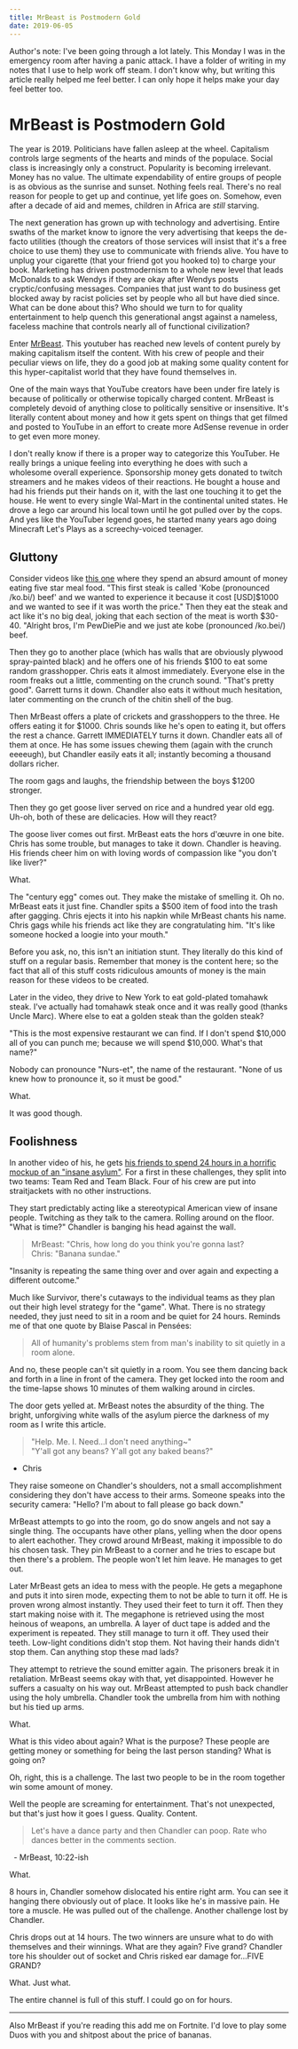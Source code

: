 ```yaml
---
title: MrBeast is Postmodern Gold
date: 2019-06-05
---
```


Author's note: I've been going through a lot lately. This Monday I was in the emergency room after having a panic attack. I have a folder of writing in my notes that I use to help work off steam. I don't know why, but writing this article really helped me feel better. I can only hope it helps make your day feel better too. 

# MrBeast is Postmodern Gold

The year is 2019. Politicians have fallen asleep at the wheel. Capitalism controls large segments of the hearts and minds of the populace. Social class is increasingly only a construct. Popularity is becoming irrelevant. Money has no value. The ultimate expendability of entire groups of people is as obvious as the sunrise and sunset. Nothing feels real. There's no real reason for people to get up and continue, yet life goes on. Somehow, even after a decade of aid and memes, children in Africa are _still_ starving.

The next generation has grown up with technology and advertising. Entire swaths of the market know to ignore the very advertising that keeps the de-facto utilities (though the creators of those services will insist that it's a free choice to use them) they use to communicate with friends alive. You have to unplug your cigarette (that your friend got you hooked to) to charge your book. Marketing has driven postmodernism to a whole new level that leads McDonalds to ask Wendys if they are okay after Wendys posts cryptic/confusing messages. Companies that just want to do business get blocked away by racist policies set by people who all but have died since. What can be done about this? Who should we turn to for quality entertainment to help quench this generational angst against a nameless, faceless machine that controls nearly all of functional civilization?

Enter [MrBeast](https://www.youtube.com/channel/UCX6OQ3DkcsbYNE6H8uQQuVA). This youtuber has reached new levels of content purely by making capitalism itself the content. With his crew of people and their peculiar views on life, they do a good job at making some quality content for this hyper-capitalist world that they have found themselves in.

One of the main ways that YouTube creators have been under fire lately is because of politically or otherwise topically charged content. MrBeast is completely devoid of anything close to politically sensitive or insensitive. It's literally content about money and how it gets spent on things that get filmed and posted to YouTube in an effort to create more AdSense revenue in order to get even more money. 

I don't really know if there is a proper way to categorize this YouTuber. He really brings a unique feeling into everything he does with such a wholesome overall experience. Sponsorship money gets donated to twitch streamers and he makes videos of their reactions. He bought a house and had his friends put their hands on it, with the last one touching it to get the house. He went to every single Wal-Mart in the continental united states. He drove a lego car around his local town until he got pulled over by the cops. And yes like the YouTuber legend goes, he started many years ago doing Minecraft Let's Plays as a screechy-voiced teenager.

## Gluttony

Consider videos like [this one](https://youtu.be/7zi0bi-RDj4) where they spend an absurd amount of money eating five star meal food. "This first steak is called 'Kobe (pronounced /ko.bi/) beef' and we wanted to experience it because it cost [USD]$1000 and we wanted to see if it was worth the price." Then they eat the steak and act like it's no big deal, joking that each section of the meat is worth $30-40. "Alright bros, I'm PewDiePie and we just ate kobe (pronounced /ko.bei/) beef. 

Then they go to another place (which has walls that are obviously plywood spray-painted black) and he offers one of his friends $100 to eat some random grasshopper. Chris eats it almost immediately. Everyone else in the room freaks out a little, commenting on the crunch sound. "That's pretty good". Garrett turns it down. Chandler also eats it without much hesitation, later commenting on the crunch of the chitin shell of the bug.

Then MrBeast offers a plate of crickets and grasshoppers to the three. He offers eating it for $1000. Chris sounds like he's open to eating it, but offers the rest a chance. Garrett IMMEDIATELY turns it down. Chandler eats all of them at once. He has some issues chewing them (again with the crunch eeeeugh), but Chandler easily eats it all; instantly becoming a thousand dollars richer.

The room gags and laughs, the friendship between the boys $1200 stronger.

Then they go get goose liver served on rice and a hundred year old egg. Uh-oh, both of these are delicacies. How will they react?

The goose liver comes out first. MrBeast eats the hors d'œuvre in one bite. Chris has some trouble, but manages to take it down. Chandler is heaving.  His friends cheer him on with loving words of compassion like "you don't like liver?"

What.

The "century egg" comes out. They make the mistake of smelling it. Oh no. MrBeast eats it just fine. Chandler spits a $500 item of food into the trash after gagging. Chris ejects it into his napkin while MrBeast chants his name. Chris gags while his friends act like they are congratulating him. "It's like someone hocked a loogie into your mouth."

Before you ask, no, this isn't an initiation stunt. They literally do this kind of stuff on a regular basis. Remember that money is the content here; so the fact that all of this stuff costs ridiculous amounts of money is the main reason for these videos to be created.

Later in the video, they drive to New York to eat gold-plated tomahawk steak. I've actually had tomahawk steak once and it was really good (thanks Uncle Marc). Where else to eat a golden steak than the golden steak?

"This is the most expensive restaurant we can find. If I don't spend $10,000 all of you can punch me; because we will spend $10,000. What's that name?"

Nobody can pronounce "Nurs-et", the name of the restaurant. "None of us knew how to pronounce it, so it must be good."

What.

It was good though.

## Foolishness

In another video of his, he gets [his friends to spend 24 hours in a horrific mockup of an "insane asylum"](https://youtu.be/nuM0Z4a7kMs). For a first in these challenges, they split into two teams: Team Red and Team Black. Four of his crew are put into straitjackets with no other instructions. 

They start predictably acting like a stereotypical American view of insane people. Twitching as they talk to the camera. Rolling around on the floor. "What is time?" Chandler is banging his head against the wall. 

> MrBeast: "Chris, how long do you think you're gonna last?  
> Chris: "Banana sundae."

"Insanity is repeating the same thing over and over again and expecting a different outcome."

Much like Survivor, there's cutaways to the individual teams as they plan out their high level strategy for the "game". What. There is no strategy needed, they just need to sit in a room and be quiet for 24 hours. Reminds me of that one quote by Blaise Pascal in Pensées:

> All of humanity's problems stem from man's inability to sit quietly in a room alone.

And no, these people can't sit quietly in a room. You see them dancing back and forth in a line in front of the camera. They get locked into the room and the time-lapse shows 10 minutes of them walking around in circles. 

The door gets yelled at. MrBeast notes the absurdity of the thing. The bright, unforgiving white walls of the asylum pierce the darkness of my room as I write this article. 

> "Help. Me. I. Need...I don't need anything~"  
> "Y'all got any beans? Y'all got any baked beans?"

- Chris

They raise someone on Chandler's shoulders, not a small accomplishment considering they don't have access to their arms. Someone speaks into the security camera: "Hello? I'm about to fall please go back down."

MrBeast attempts to go into the room, go do snow angels and not say a single thing. The occupants have other plans, yelling when the door opens to alert eachother. They crowd around MrBeast, making it impossible to do his chosen task. They pin MrBeast to a corner and he tries to escape but then there's a problem. The people won't let him leave. He manages to get out.

Later MrBeast gets an idea to mess with the people. He gets a megaphone and puts it into siren mode, expecting them to not be able to turn it off. He is proven wrong almost instantly. They used their feet to turn it off. Then they start making noise with it. The megaphone is retrieved using the most heinous of weapons, an umbrella. A layer of duct tape is added and the experiment is repeated. They still manage to turn it off. They used their teeth. Low-light conditions didn't stop them. Not having their hands didn't stop them. Can anything stop these mad lads?

They attempt to retrieve the sound emitter again. The prisoners break it in retaliation. MrBeast seems okay with that, yet disappointed. However he suffers a casualty on his way out. MrBeast attempted to push back chandler using the holy umbrella. Chandler took the umbrella from him with nothing but his tied up arms.

What.

What is this video about again? What is the purpose? These people are getting money or something for being the last person standing? What is going on?

Oh, right, this is a challenge. The last two people to be in the room together win some amount of money.

Well the people are screaming for entertainment. That's not unexpected, but that's just how it goes I guess. Quality. Content.

> Let's have a dance party and then Chandler can poop. Rate who dances better in the comments section.

  - MrBeast, 10:22-ish

What.

8 hours in, Chandler somehow dislocated his entire right arm. You can see it hanging there obviously out of place. It looks like he's in massive pain. He tore a muscle. He was pulled out of the challenge. Another challenge lost by Chandler.

Chris drops out at 14 hours. The two winners are unsure what to do with themselves and their winnings. What are they again? Five grand? Chandler tore his shoulder out of socket and Chris risked ear damage for...FIVE GRAND?

What. Just what.

The entire channel is full of this stuff. I could go on for hours.

---

Also MrBeast if you're reading this add me on Fortnite. I'd love to play some Duos with you and shitpost about the price of bananas.
